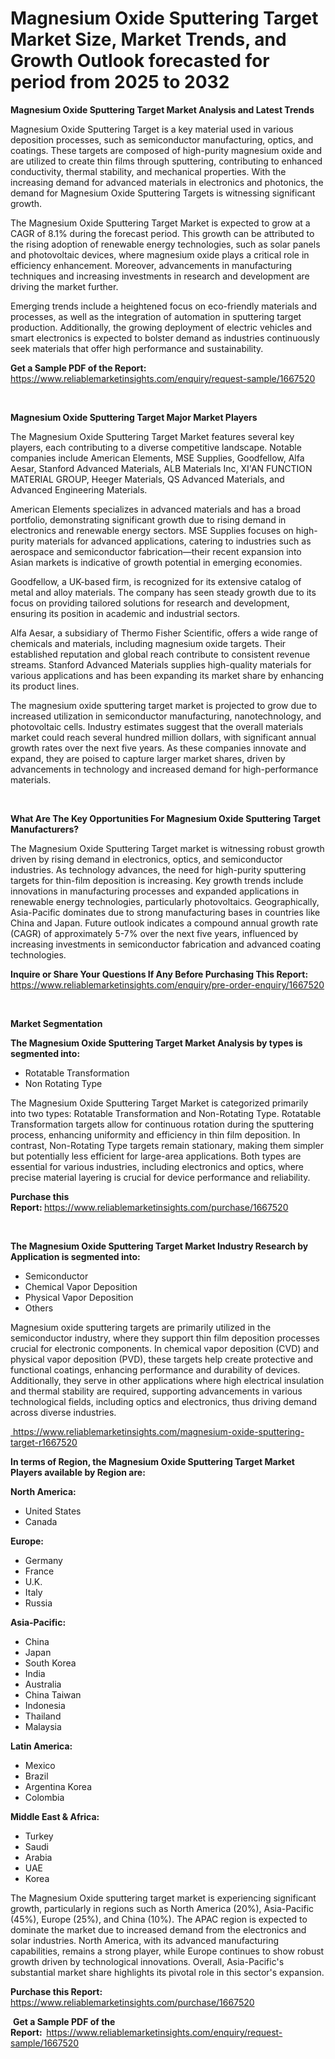 <p><h1>Magnesium Oxide Sputtering Target Market Size, Market Trends, and Growth Outlook forecasted for period from 2025 to 2032</h1></p><p><strong>Magnesium Oxide Sputtering Target Market Analysis and Latest Trends</strong></p>
<p><p>Magnesium Oxide Sputtering Target is a key material used in various deposition processes, such as semiconductor manufacturing, optics, and coatings. These targets are composed of high-purity magnesium oxide and are utilized to create thin films through sputtering, contributing to enhanced conductivity, thermal stability, and mechanical properties. With the increasing demand for advanced materials in electronics and photonics, the demand for Magnesium Oxide Sputtering Targets is witnessing significant growth.</p><p>The Magnesium Oxide Sputtering Target Market is expected to grow at a CAGR of 8.1% during the forecast period. This growth can be attributed to the rising adoption of renewable energy technologies, such as solar panels and photovoltaic devices, where magnesium oxide plays a critical role in efficiency enhancement. Moreover, advancements in manufacturing techniques and increasing investments in research and development are driving the market further. </p><p>Emerging trends include a heightened focus on eco-friendly materials and processes, as well as the integration of automation in sputtering target production. Additionally, the growing deployment of electric vehicles and smart electronics is expected to bolster demand as industries continuously seek materials that offer high performance and sustainability.</p></p>
<p><strong>Get a Sample PDF of the Report:&nbsp;</strong> <a href="https://www.reliablemarketinsights.com/enquiry/request-sample/1667520?utm_campaign=3433&utm_medium=2&utm_source=Github&utm_content=ia&utm_term=18042025&utm_id=magnesium-oxide-sputtering-target">https://www.reliablemarketinsights.com/enquiry/request-sample/1667520</a></p>
<p>&nbsp;</p>
<p><strong>Magnesium Oxide Sputtering Target Major Market Players</strong></p>
<p><p>The Magnesium Oxide Sputtering Target Market features several key players, each contributing to a diverse competitive landscape. Notable companies include American Elements, MSE Supplies, Goodfellow, Alfa Aesar, Stanford Advanced Materials, ALB Materials Inc, XI'AN FUNCTION MATERIAL GROUP, Heeger Materials, QS Advanced Materials, and Advanced Engineering Materials. </p><p>American Elements specializes in advanced materials and has a broad portfolio, demonstrating significant growth due to rising demand in electronics and renewable energy sectors. MSE Supplies focuses on high-purity materials for advanced applications, catering to industries such as aerospace and semiconductor fabrication—their recent expansion into Asian markets is indicative of growth potential in emerging economies.</p><p>Goodfellow, a UK-based firm, is recognized for its extensive catalog of metal and alloy materials. The company has seen steady growth due to its focus on providing tailored solutions for research and development, ensuring its position in academic and industrial sectors.</p><p>Alfa Aesar, a subsidiary of Thermo Fisher Scientific, offers a wide range of chemicals and materials, including magnesium oxide targets. Their established reputation and global reach contribute to consistent revenue streams. Stanford Advanced Materials supplies high-quality materials for various applications and has been expanding its market share by enhancing its product lines.</p><p>The magnesium oxide sputtering target market is projected to grow due to increased utilization in semiconductor manufacturing, nanotechnology, and photovoltaic cells. Industry estimates suggest that the overall materials market could reach several hundred million dollars, with significant annual growth rates over the next five years. As these companies innovate and expand, they are poised to capture larger market shares, driven by advancements in technology and increased demand for high-performance materials.</p></p>
<p>&nbsp;</p>
<p><strong>What Are The Key Opportunities For Magnesium Oxide Sputtering Target Manufacturers?</strong></p>
<p><p>The Magnesium Oxide Sputtering Target market is witnessing robust growth driven by rising demand in electronics, optics, and semiconductor industries. As technology advances, the need for high-purity sputtering targets for thin-film deposition is increasing. Key growth trends include innovations in manufacturing processes and expanded applications in renewable energy technologies, particularly photovoltaics. Geographically, Asia-Pacific dominates due to strong manufacturing bases in countries like China and Japan. Future outlook indicates a compound annual growth rate (CAGR) of approximately 5-7% over the next five years, influenced by increasing investments in semiconductor fabrication and advanced coating technologies.</p></p>
<p><strong>Inquire or Share Your Questions If Any Before Purchasing This Report:</strong> <a href="https://www.reliablemarketinsights.com/enquiry/pre-order-enquiry/1667520?utm_campaign=3433&utm_medium=2&utm_source=Github&utm_content=ia&utm_term=18042025&utm_id=magnesium-oxide-sputtering-target">https://www.reliablemarketinsights.com/enquiry/pre-order-enquiry/1667520</a></p>
<p>&nbsp;</p>
<p><strong>Market Segmentation</strong></p>
<p><strong>The Magnesium Oxide Sputtering Target Market Analysis by types is segmented into:</strong></p>
<p><ul><li>Rotatable Transformation</li><li>Non Rotating Type</li></ul></p>
<p><p>The Magnesium Oxide Sputtering Target Market is categorized primarily into two types: Rotatable Transformation and Non-Rotating Type. Rotatable Transformation targets allow for continuous rotation during the sputtering process, enhancing uniformity and efficiency in thin film deposition. In contrast, Non-Rotating Type targets remain stationary, making them simpler but potentially less efficient for large-area applications. Both types are essential for various industries, including electronics and optics, where precise material layering is crucial for device performance and reliability.</p></p>
<p><strong>Purchase this Report:&nbsp;</strong><a href="https://www.reliablemarketinsights.com/purchase/1667520?utm_campaign=3433&utm_medium=2&utm_source=Github&utm_content=ia&utm_term=18042025&utm_id=magnesium-oxide-sputtering-target">https://www.reliablemarketinsights.com/purchase/1667520</a></p>
<p>&nbsp;</p>
<p><strong>The Magnesium Oxide Sputtering Target Market Industry Research by Application is segmented into:</strong></p>
<p><ul><li>Semiconductor</li><li>Chemical Vapor Deposition</li><li>Physical Vapor Deposition</li><li>Others</li></ul></p>
<p><p>Magnesium oxide sputtering targets are primarily utilized in the semiconductor industry, where they support thin film deposition processes crucial for electronic components. In chemical vapor deposition (CVD) and physical vapor deposition (PVD), these targets help create protective and functional coatings, enhancing performance and durability of devices. Additionally, they serve in other applications where high electrical insulation and thermal stability are required, supporting advancements in various technological fields, including optics and electronics, thus driving demand across diverse industries.</p></p>
<p><a href="https://www.reliablemarketinsights.com/magnesium-oxide-sputtering-target-r1667520?utm_campaign=3433&utm_medium=2&utm_source=Github&utm_content=ia&utm_term=18042025&utm_id=magnesium-oxide-sputtering-target">&nbsp;https://www.reliablemarketinsights.com/magnesium-oxide-sputtering-target-r1667520</a></p>
<p><strong>In terms of Region, the Magnesium Oxide Sputtering Target Market Players available by Region are:</strong></p>
<p>
    <p> <strong> North America: </strong>
        <ul>
            <li>United States</li>
            <li>Canada</li>
        </ul>
        </p> 
    <p> <strong> Europe: </strong>
        <ul>
            <li>Germany</li>
            <li>France</li>
            <li>U.K.</li>
            <li>Italy</li>
            <li>Russia</li>
        </ul>
        </p> 
    <p> <strong> Asia-Pacific: </strong>
        <ul>
            <li>China</li>
            <li>Japan</li>
            <li>South Korea</li>
            <li>India</li>
            <li>Australia</li>
            <li>China Taiwan</li>
            <li>Indonesia</li>
            <li>Thailand</li>
            <li>Malaysia</li>
        </ul>
        </p> 
    <p> <strong> Latin America: </strong>
        <ul>
            <li>Mexico</li>
            <li>Brazil</li>
            <li>Argentina Korea</li>
            <li>Colombia</li>
        </ul>
        </p> 
    <p> <strong> Middle East & Africa: </strong>
        <ul>
            <li>Turkey</li>
            <li>Saudi</li>
            <li>Arabia</li>
            <li>UAE</li>
            <li>Korea</li>
        </ul>
    </p>
    </p>
<p><p>The Magnesium Oxide sputtering target market is experiencing significant growth, particularly in regions such as North America (20%), Asia-Pacific (45%), Europe (25%), and China (10%). The APAC region is expected to dominate the market due to increased demand from the electronics and solar industries. North America, with its advanced manufacturing capabilities, remains a strong player, while Europe continues to show robust growth driven by technological innovations. Overall, Asia-Pacific's substantial market share highlights its pivotal role in this sector's expansion.</p></p>
<p><strong>Purchase this Report: </strong><a href="https://www.reliablemarketinsights.com/purchase/1667520?utm_campaign=3433&utm_medium=2&utm_source=Github&utm_content=ia&utm_term=18042025&utm_id=magnesium-oxide-sputtering-target">https://www.reliablemarketinsights.com/purchase/1667520</a></p>
<p>&nbsp;<strong>Get a Sample PDF of the Report:&nbsp;&nbsp;</strong><a href="https://www.reliablemarketinsights.com/enquiry/request-sample/1667520?utm_campaign=3433&utm_medium=2&utm_source=Github&utm_content=ia&utm_term=18042025&utm_id=magnesium-oxide-sputtering-target">https://www.reliablemarketinsights.com/enquiry/request-sample/1667520</a></p>
<p><strong></strong></p>
<p><p></p><p></p><p></p></p>